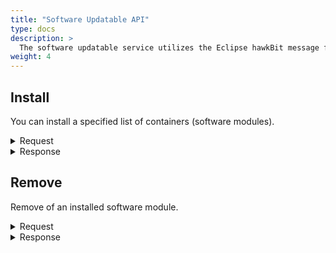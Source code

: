 ```yaml
---
title: "Software Updatable API"
type: docs
description: >
  The software updatable service utilizes the Eclipse hawkBit message format to install a specified list of containers (software modules) and remove already installed modules.
weight: 4
---
```


## **Install**
You can install a specified list of containers (software modules).

<details>
  <summary>Request</summary>

**Hono Command:** `command//<name>:<namespace>:edge:containers/req//install`

**Ditto Message:**

> | Name | Value | Description |
> | - | - | - |
> | topic | `<name>/<namespace>/things/live/messages/install` | Information about the affected Thing and the type of operation |
> | path | `/features/SoftwareUpdatable/inbox/messages/install` | A path to the `SoftwareUpdatable` Feature, it's message channel, and `install` command |
> | **Headers** | | Additional headers |
> | response-required | true/false | If response is required |
> | content-type | `application/json` | The content type |
> | correlation-id | container UUID | The container UUID |
> | **Value** | | |
> | correlationId | | Unique identifier that is used to associate and track the series of messages |
> | weight | | The weight is the priority in case of multiple, parallel instructions |
> | metadata | | The metadata is any other information which should be passed to the device |
> | forced | true/false | Forced to install the software modules |
> | **softwareModules** | | An array of modules that will be installed |
> | metadata | | The metadata is any other information which should be passed to the device |
> | **softwareModule** | | An unique identifier for the software module |
> | name | | The name of the software module |
> | version | | The version of the software module |
> | **artifacts** | | An array of artifacts contained in the software module |
> | filename | | The file name of the artifact behind the provided URLs |
> | size | | The size of the file in bytes |
> | **download** | | A map with protocols and links for artifact download |
> | key | HTTP/HTTPS/FTP/SFTP | Available transport protocols |
> | url | | URL to download the artifact |
> | md5url | | MD5URL to download the MD5SUM file |
> | **checksums** | | A map with checksums to verify the proper download |
> | MD5 | | MD5 checksum of the downloaded file |
> | SHA1 | | SHA1 checksum of the downloaded file |
> | SHA256 | | SHA256 checksum of the downloaded file |

<br>

**Example** : In this example, you can install the listed modules.

**Topic:** `command//edge:device/req//install`
```json
{
	"topic":"edge/device/things/live/messages/install",
	"headers":{
		"response-required":true,
		"content-type":"application/json",
		"correlation-id":"<UUID>"
	},
	"path":"/features/SoftwareUpdatable/inbox/messages/install",
	"value":{
		"correlationId":"other_correlation_id",
		"forced":true,
		"softwareModules":[
			{
				"softwareModule":{
					"name":"influxdb",
					"version":"1.8.4"
				},
				"artifacts":[
					{
						"filename":"valid.json",
						"download":{
							"HTTPS":{
								"url":"https://raw.githubusercontent.com/eclipse-kanto/container-management/main/containerm/pkg/testutil/config/container/valid.json",
								"md5url":"https://raw.githubusercontent.com/eclipse-kanto/container-management/main/containerm/pkg/testutil/config/container/valid.json"
							}
						},
						"checksums":{
							"MD5":"8c5a0fa2c01e218262d672bf643652fd",
							"SHA1":"7539b451d818d94bcd97d401a5467b3e1c0b8981",
							"SHA256":"be8f5def8e6a61caab078be0995826ae65f5993b1a35c18ed6045c3db37c4a3a"
						},
						"size":100
					}
				]
			}
		]
	}
}
```
</details>

<details>
  <summary>Response</summary>

**Hono Command** : `command//<name>:<namespace>:edge:containers/res//install`

**Ditto Message:**

> | Name | Value | Description |
> | - | - | - |
> | topic | `<name>/<namespace>/things/live/messages/install` | Information about the affected Thing and the type of operation |
> | path | `/features/SoftwareUpdatable/outbox/messages/install` | A path to the `SoftwareUpdatable` Feature, it's message channel, and `install` command |
> | **Headers** | | Additional headers |
> | content-type | `application/json` | The content type |
> | correlation-id | \<UUID\> | The same correlation id as the sent request message |
> | **Status** | | Status of the `install` operation`|

<br>

**Example** : Response of a successful install of the software modules.

**Topic:** `command//edge:device/res//install``
```json
{
	"topic":"edge/device/things/live/messages/install",
	"headers":{
		"content-type":"application/json",
		"correlation-id":"<UUID>"
	},
	"path":"/features/SoftwareUpdatable/outbox/messages/install",
	"status": 204
}
```
</details>

## **Remove**
Remove of an installed software module.

<details>
  <summary>Request</summary>

**Hono Command:** `command//<name>:<namespace>:edge:containers/req//remove`

**Ditto Message:**

> | Name | Value | Description |
> | - | - | - |
> | topic | `<name>/<namespace>/things/live/messages/remove` | Information about the affected Thing and the type of operation |
> | path | `/features/SoftwareUpdatable/inbox/messages/remove` | A path to the `SoftwareUpdatable` Feature, it's message channel, and `remove` command |
> | **Headers** | | Additional headers |
> | response-required | true/false | If response is required |
> | content-type | `application/json` | The content type |
> | correlation-id | container UUID | The container UUID |
> | **Value** | | Json presentation of the software module to be removed |
> | correlationId | | Unique identifier that is used to associate and track the series of messages |
> | weight | | The weight is the priority in case of multiple, parallel instructions |
> | metadata | | The metadata is any other information which should be passed to the device |
> | forced | true/false | Force remove the software modules |
> | **software** | | An array of software modules to be removed |
> | group | | An identifier which groups the dependency into a certain category |
> | name | | The dependency name |
> | version | | The dependency version |
> | type | | The "category" classifier of the dependency |

<br>

**Example** : In this example, you can remove an existing software modules.

**Topic:** `command//edge:device/req//remove`
```json
{
	"topic":"edge/device/things/live/messages/remove",
	"headers":{
		"response-required":true,
		"content-type":"application/json",
		"correlation-id":"<UUID>"
	},
	"path":"/features/SoftwareUpdatable/inbox/messages/remove",
	"value": {
		"correlationId":"other_correlation_id",
		"forced":true,
		"software":[
			{
				"name":"influxdb",
				"version":""
			}
		]
	}
}
```
</details>

<details>
  <summary>Response</summary>

**Hono Command** : `command//<name>:<namespace>:edge:containers/res//remove`

**Ditto Message:**

> | Name | Value | Description |
> | - | - | - |
> | topic | `<name>/<namespace>/things/live/messages/remove` | Information about the affected Thing and the type of operation |
> | path | `/features/SoftwareUpdatable/outbox/messages/remove` | A path to the `SoftwareUpdatable` Feature, it's message channel, and `remove` command |
> | **Headers** | | Additional headers |
> | correlation-id | container UUID | The container UUID |
> | **Status** | | Status of the operation remove software modules from container |

<br>

**Example** : The response of successful removal of software modules.

**Topic:** `command//edge:device/res//remove``
```json
{
	"topic":"edge/device/things/live/messages/remove",
	"headers":{
		"correlation-id":"<UUID>"
	},
	"path":"/features/SoftwareUpdatable/outbox/messages/remove",
	"status":204
}
```
</details>